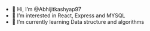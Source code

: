 - 👋 Hi, I’m @Abhijitkashyap97
- 👀 I’m interested in React, Express and MYSQL 
- 🌱 I’m currently learning Data structure and algorithms 
  

<!---
Abhijitkashyap97/Abhijitkashyap97 is a ✨ special ✨ repository because its `README.md` (this file) appears on your GitHub profile.
You can click the Preview link to take a look at your changes.
--->
